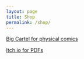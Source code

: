 ```yaml
---
layout: page
title: Shop
permalink: /shop/
---
```


[Big Cartel for physical comics](https://audmcname.bigcartel.com)

[Itch.io for PDFs](https://audmcname.itch.io)
